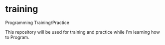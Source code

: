 # training
Programming Training/Practice


This repository will be used for training and practice while I'm learning how to Program.
